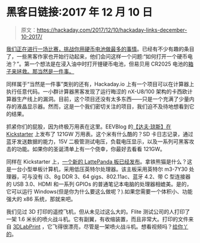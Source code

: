 # 黑客日链接:2017 年 12 月 10 日

> 原文：<https://hackaday.com/2017/12/10/hackaday-links-december-10-2017/>

[我们正在进行一场比赛，挑战你用硬币电池做最多的事情](https://hackaday.io/contest/28283-coin-cell-challenge)。已经有不少有趣的条目了，一些黑客作家也开始行动起来，他们会问这样一个问题:“如何打开一个硬币电池？”。第一个想法是在浸入油中时打开锂硬币电池，但易贝用 CR2025 电池的[箱子来拯救。那当然是一件事。](https://www.ebay.com/itm/6pcs-3-6V-LiR2025-battery-shell-Case-Only-CR2025-AS12-LW/182611914134)

同样属于“当然是一件事”类别的还有，Hackaday.io 上有一个项目可以在计算器上执行任意代码。一小群计算器黑客发现了运行晦涩的 nX-U8/100 架构的卡西欧计算器生产线上的漏洞。目前，这个项目还没有太多东西——只是一个充满了少量内存的液晶显示器。然而，这是一个我们密切关注的项目，我们迫不及待地想看到它的结果。

抓紧你们的屁股，因为终极万用表在这里。EEVBlog 的[【达夫·琼斯】在 Kickstarter](https://www.kickstarter.com/projects/eevblog/eevblog-121gw-multimeter) 上发布了 121GW 万用表。这个米有什么酷的？SD 卡日志记录，通过蓝牙发送数据的能力，15V 二极管测试电压，负载电压显示，以及一系列可黑客攻击的功能。如果你的圣诞清单上有一个侥幸，你最好去看看 121GW。

同样在 Kickstarter 上，[一个新的 LattePanda 板已经发布](https://www.kickstarter.com/projects/139108638/lattepanda-alpha-soul-of-a-macbook-in-a-pocket-siz)。拿铁熊猫是什么？这是一台小型单板计算机，采用低压英特尔处理器。该主板采用英特尔 m3-7Y30 处理器，可与没有 i3、8g DDR 3、64 gigs、802.11ac、蓝牙 4.2、带 C 型连接器的 USB 3.0、HDMI 和一系列 GPIOs 的普通笔记本电脑的处理器相媲美。是的，它可以运行 Windows(但是你为什么要这么做呢？).如果您需要一个体积小、功能强大的 x86 系统，那就来吧。

我们见过 3D 打印的遥控飞机，但从未见过这么大的。Flite 测试公司的人打印了一架 1.6 米长的喷火战斗机。它有副翼，有收缩装置，而且非常大。打印的文件来自 [3DLabPrint](https://3dlabprint.com/shop/) ，它飞得很漂亮，尽管是一架喷火战斗机。想看视频吗？[给你丫的](https://www.youtube.com/watch?v=tvs3yvEcARA)。